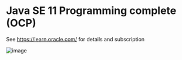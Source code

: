 # Java SE 11 Programming complete (OCP)

See https://learn.oracle.com/ for details and subscription

![image](https://user-images.githubusercontent.com/36189996/112974740-1248b500-9153-11eb-930f-1f214287a5e2.png)


